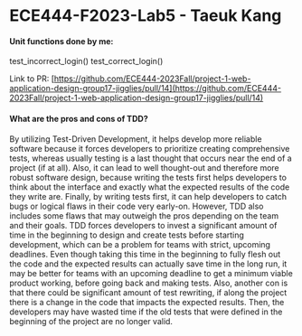 # ECE444-F2023-Lab5 - Taeuk Kang

#### Unit functions done by me:

test_incorrect_login()
test_correct_login()

Link to PR: [https://github.com/ECE444-2023Fall/project-1-web-application-design-group17-jigglies/pull/14](https://github.com/ECE444-2023Fall/project-1-web-application-design-group17-jigglies/pull/14)

#### What are the pros and cons of TDD?

By utilizing Test-Driven Development, it helps develop more reliable software because it forces developers to prioritize creating comprehensive tests, whereas usually testing is a last thought that occurs near the end of a project (if at all). Also, it can lead to well thought-out and therefore more robust software design, because writing the tests first helps developers to think about the interface and exactly what the expected results of the code they write are. Finally, by writing tests first, it can help developers to catch bugs or logical flaws in their code very early-on. However, TDD also includes some flaws that may outweigh the pros depending on the team and their goals. TDD forces developers to invest a significant amount of time in the beginning to design and create tests before starting development, which can be a problem for teams with strict, upcoming deadlines. Even though taking this time in the beginning to fully flesh out the code and the expected results can actually save time in the long run, it may be better for teams with an upcoming deadline to get a minimum viable product working, before going back and making tests. Also, another con is that there could be significant amount of test rewriting, if along the project there is a change in the code that impacts the expected results. Then, the developers may have wasted time if the old tests that were defined in the beginning of the project are no longer valid.
